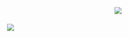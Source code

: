 <img align="right" src="https://visitor-badge.laobi.icu/badge?page_id=Jodeley.visitor-badge" />

<h1 align="center">
  <img src="https://publicapi.dev/readme-typing-svg-api
font=Righteous&size=36&center=true&vCenter=true&width=500&height=70&duration=4000&lines=Hello+There!+👋💜;I'm+Jodeley+Claro!;" />
</h1>

